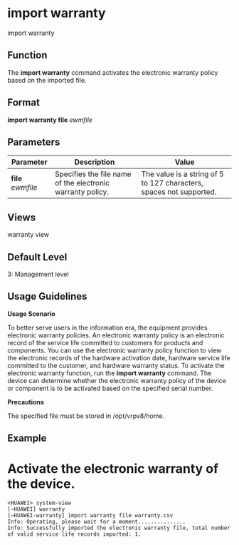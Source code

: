 import warranty
===============

import warranty

Function
--------



The **import warranty** command activates the electronic warranty policy based on the imported file.




Format
------

**import warranty file** *ewmfile*


Parameters
----------

| Parameter | Description | Value |
| --- | --- | --- |
| **file** *ewmfile* | Specifies the file name of the electronic warranty policy. | The value is a string of 5 to 127 characters, spaces not supported. |



Views
-----

warranty view


Default Level
-------------

3: Management level


Usage Guidelines
----------------

**Usage Scenario**

To better serve users in the information era, the equipment provides electronic warranty policies. An electronic warranty policy is an electronic record of the service life committed to customers for products and components. You can use the electronic warranty policy function to view the electronic records of the hardware activation date, hardware service life committed to the customer, and hardware warranty status. To activate the electronic warranty function, run the **import warranty** command. The device can determine whether the electronic warranty policy of the device or component is to be activated based on the specified serial number.

**Precautions**



The specified file must be stored in /opt/vrpv8/home.




Example
-------

# Activate the electronic warranty of the device.
```
<HUAWEI> system-view
[~HUAWEI] warranty
[~HUAWEI-warranty] import warranty file warranty.csv
Info: Operating, please wait for a moment...............
Info: Successfully imported the electronic warranty file, total number of valid service life records imported: 1.

```